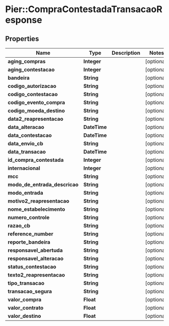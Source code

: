 # Pier::CompraContestadaTransacaoResponse

## Properties
Name | Type | Description | Notes
------------ | ------------- | ------------- | -------------
**aging_compras** | **Integer** |  | [optional] 
**aging_contestacao** | **Integer** |  | [optional] 
**bandeira** | **String** |  | [optional] 
**codigo_autorizacao** | **String** |  | [optional] 
**codigo_contestacao** | **String** |  | [optional] 
**codigo_evento_compra** | **String** |  | [optional] 
**codigo_moeda_destino** | **String** |  | [optional] 
**data2_reapresentacao** | **String** |  | [optional] 
**data_alteracao** | **DateTime** |  | [optional] 
**data_contestacao** | **DateTime** |  | [optional] 
**data_envio_cb** | **String** |  | [optional] 
**data_transacao** | **DateTime** |  | [optional] 
**id_compra_contestada** | **Integer** |  | [optional] 
**internacional** | **Integer** |  | [optional] 
**mcc** | **String** |  | [optional] 
**modo_de_entrada_descricao** | **String** |  | [optional] 
**modo_entrada** | **String** |  | [optional] 
**motivo2_reapresentacao** | **String** |  | [optional] 
**nome_estabelecimento** | **String** |  | [optional] 
**numero_controle** | **String** |  | [optional] 
**razao_cb** | **String** |  | [optional] 
**reference_number** | **String** |  | [optional] 
**reporte_bandeira** | **String** |  | [optional] 
**responsavel_abertuda** | **String** |  | [optional] 
**responsavel_alteracao** | **String** |  | [optional] 
**status_contestacao** | **String** |  | [optional] 
**texto2_reapresentacao** | **String** |  | [optional] 
**tipo_transacao** | **String** |  | [optional] 
**transacao_segura** | **String** |  | [optional] 
**valor_compra** | **Float** |  | [optional] 
**valor_contrato** | **Float** |  | [optional] 
**valor_destino** | **Float** |  | [optional] 



